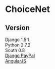 ChoiceNet
=========

Version
-----
Django 1.5.1 <br/>
Python 2.7.2 <br/>
South 0.8 <br/>
<a href="https://github.com/dcramer/django-paypal">Django PayPal</a> <br/>
<a href="http://angularjs.org/">AngularJS</a> <br/>

